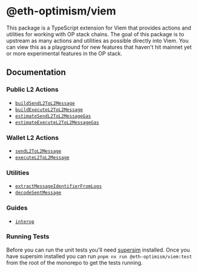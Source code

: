 # @eth-optimism/viem

This package is a TypeScript extension for Viem that provides actions and utilities for working with OP stack chains. The goal of this package is to upstream as many actions and utilities as possible directly into Viem. You can view this as a playground for new features that haven't hit mainnet yet or more experimental features in the OP stack.

## Documentation

### Public L2 Actions
* [`buildSendL2ToL2Message`](https://github.com/ethereum-optimism/ecosystem/tree/main/packages/viem/docs/actions/buildSendL2ToL2Message.md)
* [`buildExecuteL2ToL2Message`](https://github.com/ethereum-optimism/ecosystem/tree/main/packages/viem/docs/actions/buildExecuteL2ToL2Message.md)
* [`estimateSendL2ToL2MessageGas`](https://github.com/ethereum-optimism/ecosystem/tree/main/packages/viem/docs/actions/estimateSendL2ToL2MessageGas.md)
* [`estimateExecuteL2ToL2MessageGas`](https://github.com/ethereum-optimism/ecosystem/tree/main/packages/viem/docs/actions/estimateExecuteL2ToL2MessageGas.md)

### Wallet L2 Actions
* [`sendL2ToL2Message`](https://github.com/ethereum-optimism/ecosystem/tree/main/packages/viem/docs/actions/sendL2ToL2Message.md)
* [`executeL2ToL2Message`](https://github.com/ethereum-optimism/ecosystem/tree/main/packages/viem/docs/actions/executeL2ToL2Message.md)

### Utilities
* [`extractMessageIdentifierFromLogs`](https://github.com/ethereum-optimism/ecosystem/tree/main/packages/viem/docs/utils/extractMessageIdentifierFromLogs.md)
* [`decodeSentMessage`](https://github.com/ethereum-optimism/ecosystem/tree/main/packages/viem/docs/utils/decodeSentMessage.md)

### Guides
* [`interop`](https://github.com/ethereum-optimism/ecosystem/tree/main/packages/viem/docs/guides/interop.md)

### Running Tests

Before you can run the unit tests you'll need [supersim](https://github.com/ethereum-optimism/supersim) installed. Once you have supersim installed you can run `pnpm nx run @eth-optimism/viem:test` from the root of the monorepo to get the tests running.